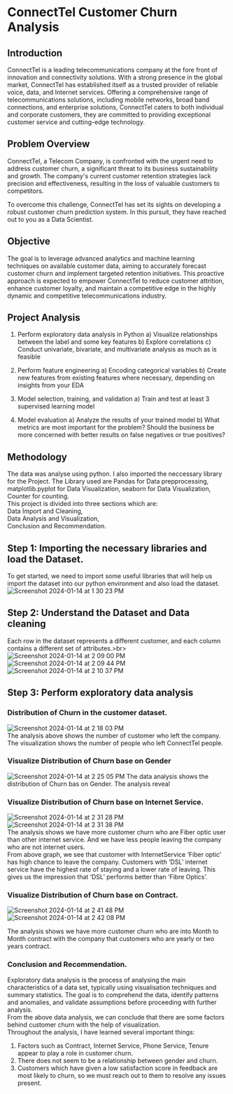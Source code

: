 # ConnectTel Customer Churn Analysis <br>
## Introduction<br>
ConnectTel is a leading telecommunications company at the fore front of innovation and connectivity solutions.
With a strong presence in the global market, ConnectTel has established itself as a
trusted provider of reliable voice, data, and Internet services. Offering a comprehensive range of telecommunications solutions, including mobile networks, broad band connections, and enterprise solutions, ConnectTel caters to both individual and corporate customers, they are committed to providing exceptional customer service and cutting-edge technology.<br>
## Problem Overview
ConnectTel, a Telecom Company, is confronted with the urgent need to address customer churn, a significant threat to its business sustainability and growth. The company's current customer retention strategies lack precision and effectiveness, resulting in the loss of valuable customers to competitors.

To overcome this challenge, ConnectTel has set its sights on developing a robust customer churn prediction system. In this pursuit, they have reached out to you as a Data Scientist. 
## Objective
The goal is to leverage advanced analytics and machine learning techniques on available customer data, aiming to accurately forecast customer churn and implement targeted retention initiatives.
This proactive approach is expected to empower ConnectTel to reduce customer attrition, enhance customer loyalty, and maintain a competitive edge in the highly dynamic and competitive telecommunications industry.
## Project Analysis

1. Perform exploratory data analysis in Python
a)  Visualize relationships between the label and some key features
b)  Explore correlations
c)  Conduct univariate, bivariate, and multivariate analysis as much as is feasible

2. Perform feature engineering
a) Encoding categorical variables
b) Create new features from existing features where necessary, depending on insights from your EDA

3. Model selection, training, and validation
a) Train and test at least 3 supervised learning model

5. Model evaluation
a) Analyze the results of your trained model
b) What metrics are most important for the problem? Should the business be more concerned with better results on false negatives or true positives?<br>

## Methodology
The data was analyse using python. I also imported the neccessary library for the Project. The Library used are Pandas for Data prepprocessing, matplotlib.pyplot for Data Visualization, seaborn for Data Visualization, Counter for counting. <br>
This project is divided into three sections which are: <br>Data Import and Cleaning, <br>Data Analysis and Visualization, <br>Conclusion and Recommendation.

## Step 1: Importing the necessary libraries and load the Dataset.<br>
To get started, we need to import some useful libraries that will help us import the dataset into our python environment and also load the dataset.<br>
![Screenshot 2024-01-14 at 1 30 23 PM](https://github.com/Olaajiboye/Customer-Churn-Prediction/assets/152933091/42de4b28-6d45-4287-b960-8773fdb7e324)

## Step 2: Understand the Dataset and Data cleaning
Each row in the dataset represents a different customer, and each column contains a different set of attributes.>br>
![Screenshot 2024-01-14 at 2 09 00 PM](https://github.com/Olaajiboye/Customer-Churn-Prediction/assets/152933091/a28d5401-eeac-4d0b-ab17-fe5c438a9a6c) <br>
![Screenshot 2024-01-14 at 2 09 44 PM](https://github.com/Olaajiboye/Customer-Churn-Prediction/assets/152933091/575c4e6d-b321-4647-a753-c743065f41f8) <br>
![Screenshot 2024-01-14 at 2 10 37 PM](https://github.com/Olaajiboye/Customer-Churn-Prediction/assets/152933091/eb93c994-9768-47b8-8642-00930d4d1945)
## Step 3: Perform exploratory data analysis
### Distribution of Churn in the customer dataset.
![Screenshot 2024-01-14 at 2 18 03 PM](https://github.com/Olaajiboye/Customer-Churn-Prediction/assets/152933091/4d73dd70-3a44-4d8c-bd60-41e7229ce1c6)<br>
The analysis above shows the number of customer who left the company. The visualization shows the number of people who left ConnectTel people.
### Visualize Distribution of Churn base on Gender
![Screenshot 2024-01-14 at 2 25 05 PM](https://github.com/Olaajiboye/Customer-Churn-Prediction/assets/152933091/be14c41a-c05c-41df-83e2-a329bc7c081d)
The data analysis shows the distribution of Churn bas on Gender. The analysis reveal 
### Visualize Distribution of Churn base on Internet Service.
![Screenshot 2024-01-14 at 2 31 28 PM](https://github.com/Olaajiboye/Customer-Churn-Prediction/assets/152933091/7d41b0bc-4663-4e33-a1d9-03ce00ed9b80)
![Screenshot 2024-01-14 at 2 31 38 PM](https://github.com/Olaajiboye/Customer-Churn-Prediction/assets/152933091/8f482de9-1881-4190-b8fd-5450133acaf7)<br>
The analysis shows we have more customer churn who are Fiber optic user than other internet service. And we have less people leaving the company who are not internet users.<br>
From above graph, we see that customer with InternetService ‘Fiber optic’ has high chance to leave the company. Customers with ‘DSL’ internet service have the highest rate of staying and a lower rate of leaving. This gives us the impression that ‘DSL’ performs better than ‘Fibre Optics’.
### Visualize Distribution of Churn base on Contract.
![Screenshot 2024-01-14 at 2 41 48 PM](https://github.com/Olaajiboye/Customer-Churn-Prediction/assets/152933091/a5b40b09-9f32-4d81-9dd3-2f2fb6bb3f71)
![Screenshot 2024-01-14 at 2 42 08 PM](https://github.com/Olaajiboye/Customer-Churn-Prediction/assets/152933091/b405b350-8b69-49e0-a268-1385c86d416b)<br>

The analysis shows we have more customer churn who are into Month to Month contract with the company that customers who are yearly or two years contract.
### Conclusion and Recommendation.
Exploratory data analysis is the process of analysing the main characteristics of a data set, typically using visualisation techniques and summary statistics. The goal is to comprehend the data, identify patterns and anomalies, and validate assumptions before proceeding with further analysis. <br>
From the above data analysis, we can conclude that there are some factors behind customer churn with the help of visualization. <br>
Throughout the analysis, I have learned several important things:
1) Factors such as Contract, Internet Service, Phone Service, Tenure appear to play a role in customer churn.
2) There does not seem to be a relationship between gender and churn.
3) Customers which have given a low satisfaction score in feedback are most likely to churn, so we must reach out to them to resolve any issues present.

